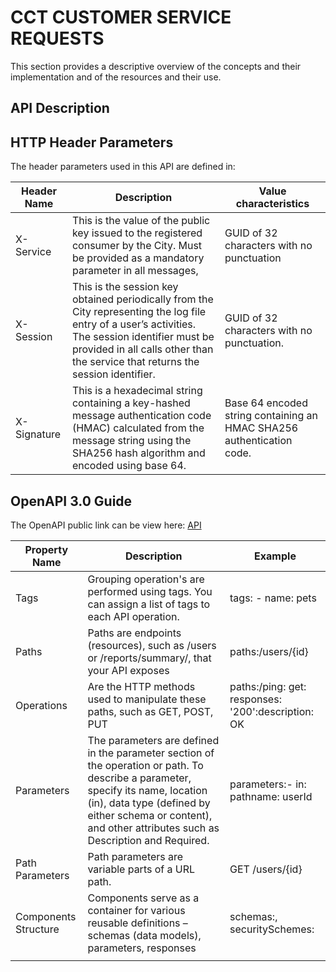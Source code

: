 # CCT CUSTOMER SERVICE REQUESTS
This section provides a descriptive overview of the concepts and their implementation and of the resources and their use.
## API Description
## HTTP Header Parameters
The header parameters used in this API are defined in:

| Header Name |Description   | Value characteristics  | 
|---|---|---|
| X-Service  | This is the value of the public key issued to the registered consumer by the City. Must be provided as a mandatory parameter in all messages, |  GUID of 32 characters with no punctuation |   
| X-Session    | This is the session key obtained periodically from the City representing the log file entry of a user’s activities. The session identifier must be provided in all calls other than the service that returns the session identifier. |  GUID of 32 characters with no punctuation.  |    
| X-Signature  | This is a hexadecimal string containing a key-hashed message authentication code (HMAC) calculated from the message string using the SHA256 hash algorithm and encoded using base 64.   | Base 64 encoded string containing an HMAC SHA256 authentication code.  |  

## OpenAPI 3.0 Guide
The OpenAPI public link can be view here: [API](https://app.swaggerhub.com/apis/OpenCitiesLab/cct-customer_service_requests/2.1)

| Property Name | Description                                                                                                                                                                                                                                 | Example                                            | 
|---------------|---------------------------------------------------------------------------------------------------------------------------------------------------------------------------------------------------------------------------------------------|----------------------------------------------------|
| Tags          | Grouping operation's are performed using tags. You can assign a list of tags to each API operation.                                                                                                                                         | tags: - name: pets                                 |   
| Paths         | Paths are endpoints (resources), such as /users or /reports/summary/, that your API exposes                                                                                                                                                 | paths:/users/{id}                                  |    
| Operations    | Are the HTTP methods used to manipulate these paths, such as GET, POST, PUT                                                                                                                                                                 | paths:/ping: get: responses: '200':description: OK |  
| Parameters    | The parameters are defined in the parameter section of the operation or path.  To describe a parameter,  specify its name, location (in), data type (defined by either schema or content), and other attributes such as Description and Required. | parameters:- in: pathname: userId                  |  
| Path Parameters | Path parameters are variable parts of a URL path.                                                                                                                                                                                           | GET /users/{id}                                    |  
| Components Structure   | Components serve as a container for various reusable definitions – schemas (data models), parameters, responses                                                                                                                             | schemas:,   securitySchemes:                                         |  
                                                                                                                                                                                                                                           |                                                    |  


